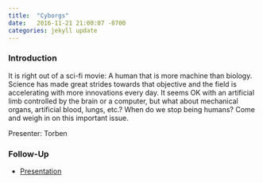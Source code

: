 ```yaml
---
title:  "Cyborgs"
date:   2016-11-21 21:00:07 -0700
categories: jekyll update
---
```


### Introduction

It is right out of a sci-fi movie: A human that is more machine than biology. Science has made great strides towards that objective and the field is accelerating with more innovations every day. It seems OK with an artificial limb controlled by the brain or a computer, but what about mechanical organs, artificial blood, lungs, etc.? When do we stop being humans? Come and weigh in on this important issue.

Presenter: Torben

### Follow-Up

* [Presentation](/assets/present/cyborgs.pdf) 

[](https://futurism.com/new-bionic-eye-that-connects-to-the-brain-successfully-restores-a-womans-sight/)


